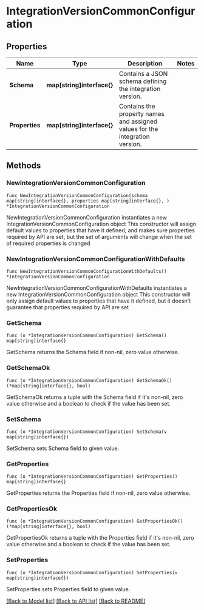 # IntegrationVersionCommonConfiguration

## Properties

Name | Type | Description | Notes
------------ | ------------- | ------------- | -------------
**Schema** | **map[string]interface{}** | Contains a JSON schema defining the integration version. | 
**Properties** | **map[string]interface{}** | Contains the property names and assigned values for the integration version. | 

## Methods

### NewIntegrationVersionCommonConfiguration

`func NewIntegrationVersionCommonConfiguration(schema map[string]interface{}, properties map[string]interface{}, ) *IntegrationVersionCommonConfiguration`

NewIntegrationVersionCommonConfiguration instantiates a new IntegrationVersionCommonConfiguration object
This constructor will assign default values to properties that have it defined,
and makes sure properties required by API are set, but the set of arguments
will change when the set of required properties is changed

### NewIntegrationVersionCommonConfigurationWithDefaults

`func NewIntegrationVersionCommonConfigurationWithDefaults() *IntegrationVersionCommonConfiguration`

NewIntegrationVersionCommonConfigurationWithDefaults instantiates a new IntegrationVersionCommonConfiguration object
This constructor will only assign default values to properties that have it defined,
but it doesn't guarantee that properties required by API are set

### GetSchema

`func (o *IntegrationVersionCommonConfiguration) GetSchema() map[string]interface{}`

GetSchema returns the Schema field if non-nil, zero value otherwise.

### GetSchemaOk

`func (o *IntegrationVersionCommonConfiguration) GetSchemaOk() (*map[string]interface{}, bool)`

GetSchemaOk returns a tuple with the Schema field if it's non-nil, zero value otherwise
and a boolean to check if the value has been set.

### SetSchema

`func (o *IntegrationVersionCommonConfiguration) SetSchema(v map[string]interface{})`

SetSchema sets Schema field to given value.


### GetProperties

`func (o *IntegrationVersionCommonConfiguration) GetProperties() map[string]interface{}`

GetProperties returns the Properties field if non-nil, zero value otherwise.

### GetPropertiesOk

`func (o *IntegrationVersionCommonConfiguration) GetPropertiesOk() (*map[string]interface{}, bool)`

GetPropertiesOk returns a tuple with the Properties field if it's non-nil, zero value otherwise
and a boolean to check if the value has been set.

### SetProperties

`func (o *IntegrationVersionCommonConfiguration) SetProperties(v map[string]interface{})`

SetProperties sets Properties field to given value.



[[Back to Model list]](../README.md#documentation-for-models) [[Back to API list]](../README.md#documentation-for-api-endpoints) [[Back to README]](../README.md)


